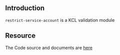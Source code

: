 ## Introduction

`restrict-service-account` is a KCL validation module

## Resource

The Code source and documents are [here](https://github.com/kcl-lang/modules/tree/main/restrict-service-account)
